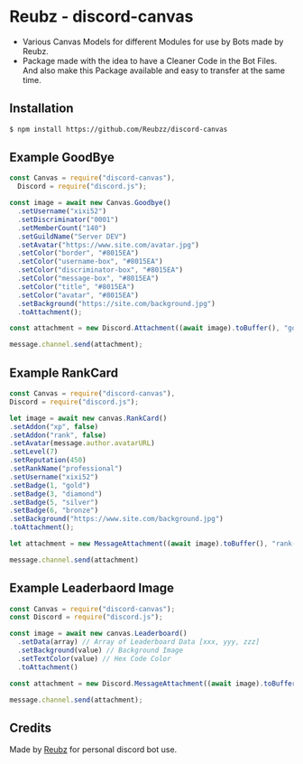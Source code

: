 # Reubz - discord-canvas
- Various Canvas Models for different Modules for use by Bots made by Reubz.
- Package made with the idea to have a Cleaner Code in the Bot Files. And also make this Package available and easy to transfer at the same time. 

## Installation

```bash
$ npm install https://github.com/Reubzz/discord-canvas
```


## Example GoodBye

```js
const Canvas = require("discord-canvas"),
  Discord = require("discord.js");

const image = await new Canvas.Goodbye()
  .setUsername("xixi52")
  .setDiscriminator("0001")
  .setMemberCount("140")
  .setGuildName("Server DEV")
  .setAvatar("https://www.site.com/avatar.jpg")
  .setColor("border", "#8015EA")
  .setColor("username-box", "#8015EA")
  .setColor("discriminator-box", "#8015EA")
  .setColor("message-box", "#8015EA")
  .setColor("title", "#8015EA")
  .setColor("avatar", "#8015EA")
  .setBackground("https://site.com/background.jpg")
  .toAttachment();

const attachment = new Discord.Attachment((await image).toBuffer(), "goodbye-image.png");

message.channel.send(attachment);
```

## Example RankCard

```js
const Canvas = require("discord-canvas"),
Discord = require("discord.js");

let image = await new canvas.RankCard()
.setAddon("xp", false)
.setAddon("rank", false)
.setAvatar(message.author.avatarURL)
.setLevel(7)
.setReputation(450)
.setRankName("professional")
.setUsername("xixi52")
.setBadge(1, "gold")
.setBadge(3, "diamond")
.setBadge(5, "silver")
.setBadge(6, "bronze")
.setBackground("https://www.site.com/background.jpg")
.toAttachment();

let attachment = new MessageAttachment((await image).toBuffer(), "rank-card.png");

message.channel.send(attachment)
```

## Example Leaderbaord Image

```js
const Canvas = require("discord-canvas");
const Discord = require("discord.js");

const image = await new canvas.Leaderboard()
  .setData(array) // Array of Leaderboard Data [xxx, yyy, zzz]
  .setBackground(value) // Background Image
  .setTextColor(value) // Hex Code Color
  .toAttachment()

const attachment = new Discord.MessageAttachment((await image).toBuffer(), "leaderboard.png");

message.channel.send(attachment);
```

## Credits

Made by [Reubz](https://github.com/reubzz) for personal discord bot use.
